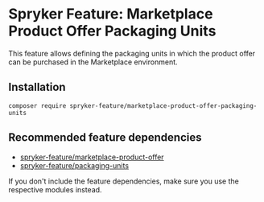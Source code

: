 # Spryker Feature: Marketplace Product Offer Packaging Units

This feature allows defining the packaging units in which the product offer can be purchased in the Marketplace environment.

## Installation

```
composer require spryker-feature/marketplace-product-offer-packaging-units
```

## Recommended feature dependencies
- [spryker-feature/marketplace-product-offer](https://github.com/spryker-feature/marketplace-product-offer)
- [spryker-feature/packaging-units](https://github.com/spryker-feature/packaging-units)

If you don't include the feature dependencies, make sure you use the respective modules instead.
